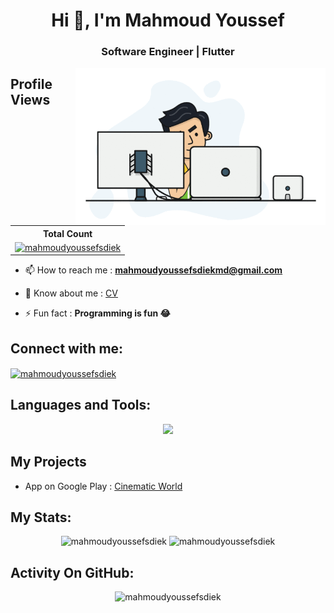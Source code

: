 <!--![MasterHead](https://camo.githubusercontent.com/5ddf73ad3a205111cf8c686f687fc216c2946a75005718c8da5b837ad9de78c9/68747470733a2f2f7468756d62732e6766796361742e636f6d2f4576696c4e657874446576696c666973682d736d616c6c2e676966)-->

<h1 align="center"> Hi 👋, I'm Mahmoud Youssef </h1>
<!-- <h1 align="center">
  Hi <img src="https://github.com/MahmoudYoussefSdiek/MahmoudYoussefSdiek/blob/main/wave.gif" width="30px" height="30px"/>, I'm Mahmoud Youssef
</h1> -->
<!-- "https://raw.githubusercontent.com/MartinHeinz/MartinHeinz/master/wave.gif" -->
<h3 align="center">Software Engineer | Flutter</h3>
<img align="right" alt="Coding" width="400" src="https://github.com/MahmoudYoussefSdiek/MahmoudYoussefSdiek/blob/main/programming.gif">

## Profile Views

  <table>
    <tr>
      <th>Total Count</th>
    </tr>
    <tr>
      <td>
         <a href="https://github.com/mahmoudyoussefsdiek"> <img src="https://komarev.com/ghpvc/?username=mahmoudyoussefsdiek&label=Profile%20views&color=0e75b6&style=flat" alt="mahmoudyoussefsdiek"> </a>
      </td>
    </tr>
  </table>
<!--<p align="left"> <img src="https://komarev.com/ghpvc/?username=mahmoudyoussefsdiek&label=Profile%20views&color=0e75b6&style=flat" alt="mahmoudyoussefsdiek" /> -->

- 📫 How to reach me : **mahmoudyoussefsdiekmd@gmail.com**

- 📄 Know about me : [CV](https://drive.google.com/file/d/1F7Fe8vLVsEfMnZtEyulZEEf86rLa-cWL/view?usp=sharing)
  
- ⚡ Fun fact : **Programming is fun 😂**

## Connect with me:
<p align="left">
<a href="https://linkedin.com/in/mahmoudyoussefsdiek" target="blank"><img align="center" src="https://raw.githubusercontent.com/rahuldkjain/github-profile-readme-generator/master/src/images/icons/Social/linked-in-alt.svg" alt="mahmoudyoussefsdiek" height="30" width="40" /></a>
</p>

## Languages and Tools:
<!--
<p align="center"> 
  <a href="https://www.gnu.org/software/bash/" target="_blank" rel="noreferrer"> <img src="https://www.vectorlogo.zone/logos/gnu_bash/gnu_bash-icon.svg" alt="bash" width="40" height="40"/> </a> 
  <a href="https://www.cprogramming.com/" target="_blank" rel="noreferrer"> <img src="https://raw.githubusercontent.com/devicons/devicon/master/icons/c/c-original.svg" alt="c" width="40" height="40"/> </a> 
  <a href="https://www.w3schools.com/cpp/" target="_blank" rel="noreferrer"> <img src="https://raw.githubusercontent.com/devicons/devicon/master/icons/cplusplus/cplusplus-original.svg" alt="cplusplus" width="40" 
  height="40"/> </a> 
  <a href="https://dart.dev" target="_blank" rel="noreferrer"> <img src="https://www.vectorlogo.zone/logos/dartlang/dartlang-icon.svg" alt="dart" width="40" height="40"/> </a> 
  <a href="https://firebase.google.com/" target="_blank" rel="noreferrer"> <img src="https://www.vectorlogo.zone/logos/firebase/firebase-icon.svg" alt="firebase" width="40" height="40"/> </a> 
  <a href="https://flutter.dev" target="_blank" rel="noreferrer"> <img src="https://www.vectorlogo.zone/logos/flutterio/flutterio-icon.svg" alt="flutter" width="40" height="40"/> </a> 
  <a href="https://git-scm.com/" target="_blank" rel="noreferrer"> <img src="https://www.vectorlogo.zone/logos/git-scm/git-scm-icon.svg" alt="git" width="40" height="40"/> </a> 
  <a href="https://www.java.com" target="_blank" rel="noreferrer"> <img src="https://raw.githubusercontent.com/devicons/devicon/master/icons/java/java-original.svg" alt="java" width="40" height="40"/> </a> 
  <a href="https://www.linux.org/" target="_blank" rel="noreferrer"> <img src="https://raw.githubusercontent.com/devicons/devicon/master/icons/linux/linux-original.svg" alt="linux" width="40" height="40"/> </a> 
  <a href="https://postman.com" target="_blank" rel="noreferrer"> <img src="https://www.vectorlogo.zone/logos/getpostman/getpostman-icon.svg" alt="postman" width="40" height="40"/> </a> 
  <a href="https://www.python.org" target="_blank" rel="noreferrer"> <img src="https://raw.githubusercontent.com/devicons/devicon/master/icons/python/python-original.svg" alt="python" width="40" height="40"/> 
  </a> </p>
  -->

  <p align="center">
  <a href="https://skillicons.dev">
    <img src="https://skillicons.dev/icons?i=c,cpp,dart,flutter,py,java,firebase,sqlite,ai,git,github,linux,vim,bash,vscode,androidstudio,linkedin,stackoverflow,discord"/>
  </a>
  </p>
  <p align="center">
    <!--  <img src="https://skillicons.dev/icons?i=vscode,replit,github,mongodb,css,html,js,express,bots,nodejs"> -->
  </p>

## My Projects
- App on Google Play : [Cinematic World](https://play.google.com/store/apps/details?id=com.MahmoudYoussef.Journey_To_Cinematic_World)

## My Stats:
<p align="center">
 <img height="180px" src="https://github-readme-stats-sigma-five.vercel.app/api/top-langs?username=mahmoudyoussefsdiek&hide_border=true&show_icons=true&locale=en&layout=compact&bg_color=151515" alt="mahmoudyoussefsdiek" />
 <img height="180px" src="https://github-readme-stats-sigma-five.vercel.app/api?username=mahmoudyoussefsdiek&hide_border=true&show_icons=true&locale=en&bg_color=151515" alt="mahmoudyoussefsdiek" />
<!--   <img height="180px" src="https://github-readme-stats.vercel.app/api?username=mahmoudyoussefsdiek&hide_border=true&show_icons=true&locale=en&bg_color=151515" alt="mahmoudyoussefsdiek" /> -->
</p>


## Activity On GitHub:
<p align="center">
 <img height="180px" src="https://github-readme-streak-stats.herokuapp.com/?user=mahmoudyoussefsdiek&theme=dark&hide_border=true&stroke=f53b3b" alt="mahmoudyoussefsdiek" />
</p>
